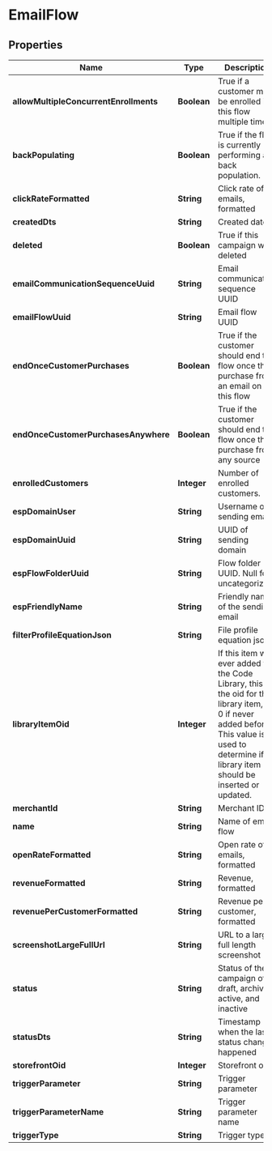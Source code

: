 

# EmailFlow


## Properties

| Name | Type | Description | Notes |
|------------ | ------------- | ------------- | -------------|
|**allowMultipleConcurrentEnrollments** | **Boolean** | True if a customer may be enrolled in this flow multiple times |  [optional] |
|**backPopulating** | **Boolean** | True if the flow is currently performing a back population. |  [optional] |
|**clickRateFormatted** | **String** | Click rate of emails, formatted |  [optional] |
|**createdDts** | **String** | Created date |  [optional] |
|**deleted** | **Boolean** | True if this campaign was deleted |  [optional] |
|**emailCommunicationSequenceUuid** | **String** | Email communication sequence UUID |  [optional] |
|**emailFlowUuid** | **String** | Email flow UUID |  [optional] |
|**endOnceCustomerPurchases** | **Boolean** | True if the customer should end the flow once they purchase from an email on this flow |  [optional] |
|**endOnceCustomerPurchasesAnywhere** | **Boolean** | True if the customer should end the flow once they purchase from any source |  [optional] |
|**enrolledCustomers** | **Integer** | Number of enrolled customers. |  [optional] |
|**espDomainUser** | **String** | Username of sending email |  [optional] |
|**espDomainUuid** | **String** | UUID of sending domain |  [optional] |
|**espFlowFolderUuid** | **String** | Flow folder UUID.  Null for uncategorized |  [optional] |
|**espFriendlyName** | **String** | Friendly name of the sending email |  [optional] |
|**filterProfileEquationJson** | **String** | File profile equation json |  [optional] |
|**libraryItemOid** | **Integer** | If this item was ever added to the Code Library, this is the oid for that library item, or 0 if never added before.  This value is used to determine if a library item should be inserted or updated. |  [optional] |
|**merchantId** | **String** | Merchant ID |  [optional] |
|**name** | **String** | Name of email flow |  [optional] |
|**openRateFormatted** | **String** | Open rate of emails, formatted |  [optional] |
|**revenueFormatted** | **String** | Revenue, formatted |  [optional] |
|**revenuePerCustomerFormatted** | **String** | Revenue per customer, formatted |  [optional] |
|**screenshotLargeFullUrl** | **String** | URL to a large full length screenshot |  [optional] |
|**status** | **String** | Status of the campaign of draft, archived, active, and inactive |  [optional] |
|**statusDts** | **String** | Timestamp when the last status change happened |  [optional] |
|**storefrontOid** | **Integer** | Storefront oid |  [optional] |
|**triggerParameter** | **String** | Trigger parameter |  [optional] |
|**triggerParameterName** | **String** | Trigger parameter name |  [optional] |
|**triggerType** | **String** | Trigger type |  [optional] |



